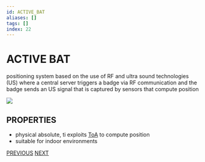 ```yaml
---
id: ACTIVE_BAT
aliases: []
tags: []
index: 22
---
```


# ACTIVE BAT

positioning system based on the use of RF and ultra sound technologies (US) where a central server triggers a badge via RF communication and the badge sends an US signal that is captured by sensors that compute position

![](mobile_systems/Pasted%20image%2020240609151742.png)

## PROPERTIES

- physical absolute, ti exploits [ToA](BASE_TECHNIQUES.md) to compute position
- suitable for indoor environments

[PREVIOUS](pages/positioning_systems/NO_INFRASTRUCTURE_POSITIONING_SYSTEMS.md) [NEXT](pages/positioning_systems/RADAR.md)
